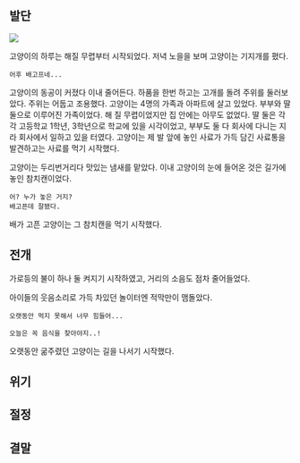 
## 발단

<img src="https://cdn.pixabay.com/photo/2017/12/09/21/33/sunset-3008779_960_720.jpg">

고양이의 하루는 해질 무렵부터 시작되었다.
저녁 노을을 보며 고양이는 기지개를 폈다.

```
어후 배고프네...
```

고양이의 동공이 커졌다 이내 줄어든다.
하품을 한번 하고는 고개를 돌려 주위를 둘러보았다.
주위는 어둡고 조용했다.
고양이는 4명의 가족과 아파트에 살고 있었다.
부부와 딸 둘으로 이루어진 가족이었다.
해 질 무렵이었지만 집 안에는 아무도 없었다.
딸 둘은 각각 고등학교 1학년, 3학년으로 학교에 있을 시각이었고, 부부도 둘 다 회사에 다니는 지라 회사에서 일하고 있을 터였다.
고양이는 제 발 앞에 놓인 사료가 가득 담긴 사료통을 발견하고는 사료를 먹기 시작했다.

고양이는 두리번거리다 맛있는 냄새를 맡았다.
이내 고양이의 눈에 들어온 것은 길가에 놓인 참치캔이었다.

```
어? 누가 놓은 거지?
배고픈데 잘됐다.
```

배가 고픈 고양이는 그 참치캔을 먹기 시작했다.

## 전개

가로등의 불이 하나 둘 켜지기 시작하였고, 거리의 소음도 점차 줄어들었다.    

아이들의 웃음소리로 가득 차있던 놀이터엔 적막만이 맴돌았다.   

```
오랫동안 먹지 못해서 너무 힘들어...

오늘은 꼭 음식을 찾아야지..!
```

오랫동안 굶주렸던 고양이는 길을 나서기 시작했다. 

## 위기

## 절정

## 결말
